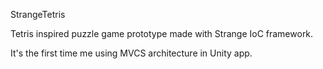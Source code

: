 StrangeTetris

Tetris inspired puzzle game prototype made with Strange IoC framework.

It's the first time me using MVCS architecture in Unity app.
